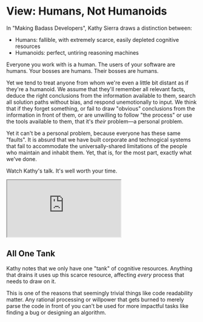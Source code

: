 # View: Humans, Not Humanoids

In "Making Badass Developers", Kathy Sierra draws a distinction between:

- Humans: fallible, with extremely scarce, easily depleted cognitive resources
- Humanoids: perfect, untiring reasoning machines

Everyone you work with is a human. The users of your software are humans. Your bosses are humans. Their bosses are humans.

Yet we tend to treat anyone from whom we're even a little bit distant as if they're a humanoid. We assume that they'll remember all relevant facts, deduce the right conclusions from the information available to them, search all solution paths without bias, and respond unemotionally to input. We think that if they forget something, or fail to draw "obvious" conclusions from the information in front of them, or are unwilling to follow "the process" or use the tools available to them, that it's _their_ problem—a personal problem.

Yet it can't be a personal problem, because everyone has these same "faults". It is absurd that we have built corporate and technogical systems that fail to accommodate the universally-shared limitations of the people who maintain and inhabit them. Yet, that is, for the most part, exactly what we've done.

Watch Kathy's talk. It's well worth your time.

<iframe src="https://www.youtube-nocookie.com/embed/FKTxC9pl-WM?rel=0&iv_load_policy=3"></iframe>

## All One Tank

Kathy notes that we only have one "tank" of cognitive resources. Anything that drains it uses up this scarce resource, affecting _every_ process that needs to draw on it.

This is one of the reasons that seemingly trivial things like code readability matter. Any rational processing or willpower that gets burned to merely parse the code in front of you can't be used for more impactful tasks like finding a bug or designing an algorithm.
